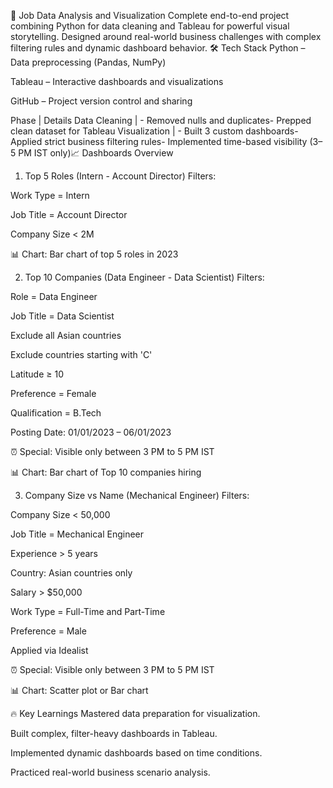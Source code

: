 🚀 Job Data Analysis and Visualization
Complete end-to-end project combining Python for data cleaning and Tableau for powerful visual storytelling.
Designed around real-world business challenges with complex filtering rules and dynamic dashboard behavior.
🛠️ Tech Stack
Python – Data preprocessing (Pandas, NumPy)

Tableau – Interactive dashboards and visualizations

GitHub – Project version control and sharing

Phase | Details
Data Cleaning | - Removed nulls and duplicates- Prepped clean dataset for Tableau
Visualization | - Built 3 custom dashboards- Applied strict business filtering rules- Implemented time-based visibility (3–5 PM IST only)📈 Dashboards Overview
1. Top 5 Roles (Intern - Account Director)
Filters:

Work Type = Intern

Job Title = Account Director

Company Size < 2M

📊 Chart: Bar chart of top 5 roles in 2023

2. Top 10 Companies (Data Engineer - Data Scientist)
Filters:

Role = Data Engineer

Job Title = Data Scientist

Exclude all Asian countries

Exclude countries starting with 'C'

Latitude ≥ 10

Preference = Female

Qualification = B.Tech

Posting Date: 01/01/2023 – 06/01/2023

⏰ Special: Visible only between 3 PM to 5 PM IST

📊 Chart: Bar chart of Top 10 companies hiring

3. Company Size vs Name (Mechanical Engineer)
Filters:

Company Size < 50,000

Job Title = Mechanical Engineer

Experience > 5 years

Country: Asian countries only

Salary > $50,000

Work Type = Full-Time and Part-Time

Preference = Male

Applied via Idealist

⏰ Special: Visible only between 3 PM to 5 PM IST

📊 Chart: Scatter plot or Bar chart

🔥 Key Learnings
Mastered data preparation for visualization.

Built complex, filter-heavy dashboards in Tableau.

Implemented dynamic dashboards based on time conditions.

Practiced real-world business scenario analysis.

